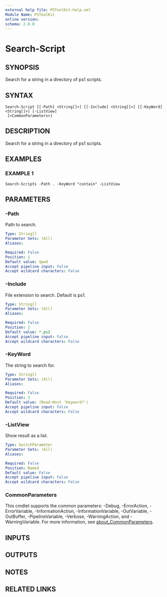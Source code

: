 ```yaml
---
external help file: PSToolKit-help.xml
Module Name: PSToolKit
online version:
schema: 2.0.0
---
```


# Search-Script

## SYNOPSIS
Search for a string in a directory of ps1 scripts.

## SYNTAX

```
Search-Script [[-Path] <String[]>] [[-Include] <String[]>] [[-KeyWord] <String[]>] [-ListView]
 [<CommonParameters>]
```

## DESCRIPTION
Search for a string in a directory of ps1 scripts.

## EXAMPLES

### EXAMPLE 1
```
Search-Scripts -Path . -KeyWord "contain" -ListView
```

## PARAMETERS

### -Path
Path to search.

```yaml
Type: String[]
Parameter Sets: (All)
Aliases:

Required: False
Position: 1
Default value: $pwd
Accept pipeline input: False
Accept wildcard characters: False
```

### -Include
File extension to search.
Default is ps1.

```yaml
Type: String[]
Parameter Sets: (All)
Aliases:

Required: False
Position: 2
Default value: *.ps1
Accept pipeline input: False
Accept wildcard characters: False
```

### -KeyWord
The string to search for.

```yaml
Type: String[]
Parameter Sets: (All)
Aliases:

Required: False
Position: 3
Default value: (Read-Host 'Keyword?')
Accept pipeline input: False
Accept wildcard characters: False
```

### -ListView
Show result as a list.

```yaml
Type: SwitchParameter
Parameter Sets: (All)
Aliases:

Required: False
Position: Named
Default value: False
Accept pipeline input: False
Accept wildcard characters: False
```

### CommonParameters
This cmdlet supports the common parameters: -Debug, -ErrorAction, -ErrorVariable, -InformationAction, -InformationVariable, -OutVariable, -OutBuffer, -PipelineVariable, -Verbose, -WarningAction, and -WarningVariable. For more information, see [about_CommonParameters](http://go.microsoft.com/fwlink/?LinkID=113216).

## INPUTS

## OUTPUTS

## NOTES

## RELATED LINKS

